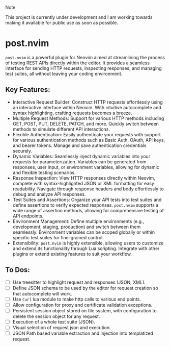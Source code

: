 > [!NOTE]
> This project is currently under development and I am working towards making it available for public use as soon as possible.

# post.nvim
`post.nvim` is a powerful plugin for Neovim aimed at streamlining the process of testing REST APIs directly within the editor. It provides a seamless interface for sending HTTP requests, inspecting responses, and managing test suites, all without leaving your coding environment.

## Key Features:
- Interactive Request Builder: Construct HTTP requests effortlessly using an interactive interface within Neovim. With intuitive autocomplete and syntax highlighting, crafting requests becomes a breeze.
- Multiple Request Methods: Support for various HTTP methods including GET, POST, PUT, DELETE, PATCH, and more. Quickly switch between methods to simulate different API interactions.
- Flexible Authentication: Easily authenticate your requests with support for various authentication methods such as Basic Auth, OAuth, API keys, and bearer tokens. Manage and save authentication credentials securely.
- Dynamic Variables: Seamlessly inject dynamic variables into your requests for parameterization. Variables can be generated from responses, user input, or environment variables, allowing for dynamic and flexible testing scenarios.
- Response Inspection: View HTTP responses directly within Neovim, complete with syntax-highlighted JSON or XML formatting for easy readability. Navigate through response headers and body effortlessly to debug and analyze API responses.
- Test Suites and Assertions: Organize your API tests into test suites and define assertions to verify expected responses. `post.nvim` supports a wide range of assertion methods, allowing for comprehensive testing of API endpoints.
- Environment Management: Define multiple environments (e.g., development, staging, production) and switch between them seamlessly. Environment variables can be scoped globally or within specific test suites for fine-grained control.
- Extensibility: `post.nvim` is highly extensible, allowing users to customize and extend its functionality through Lua scripting. Integrate with other plugins or extend existing features to suit your workflow.

## To Dos:
- [ ] Use treesitter to highlight request and responses (JSON, XML).
- [ ] Define JSON schema to be used by the editor for request creation so that autocomplete will work.
- [ ] Use `Curl` lua module to make http calls to various end points.
- [ ] Allow configuration for proxy and certificate validation exceptions.
- [ ] Persistent session object stored on file system, with configuration to delete the session object for any request.
- [ ] Execution of a whole test suite (JSON).
- [ ] Visual selection of request json and execution.
- [ ] JSON Path based variable extraction and injection into templatized request.
